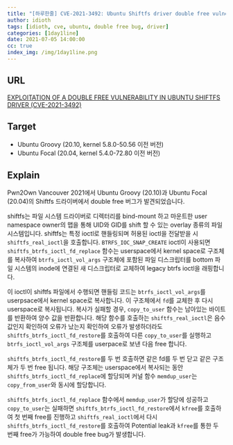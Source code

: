 ```yaml
---
title: "[하루한줄] CVE-2021-3492: Ubuntu Shiftfs driver double free vulnerability"
author: idioth
tags: [idioth, cve, ubuntu, double free bug, driver]
categories: [1day1line]
date: 2021-07-05 14:00:00
cc: true
index_img: /img/1day1line.png
---
```


## URL 

[EXPLOITATION OF A DOUBLE FREE VULNERABILITY IN UBUNTU SHIFTFS DRIVER (CVE-2021-3492)](https://www.synacktiv.com/publications/exploitation-of-a-double-free-vulnerability-in-ubuntu-shiftfs-driver-cve-2021-3492.html)



## Target

- Ubuntu Groovy (20.10, kernel 5.8.0-50.56 이전 버전)
- Ubuntu Focal (20.04, kernel 5.4.0-72.80 이전 버전)



## Explain

Pwn2Own Vancouver 2021에서 Ubuntu Groovy (20.10)과 Ubuntu Focal (20.04)의 Shiftfs 드라이버에서 double free 버그가 발견되었습니다.

shiftfs는 파일 시스템 드라이버로 디렉터리를 bind-mount 하고 마운트한 user namespace owner의 맵을 통해 UID와 GID를 shift 할 수 있는 overlay 종류의 파일 시스템입니다. shiftfs는 특정 ioctl로 핸들링되며 허용된 ioctl을 전달받을 시 `shiftfs_real_ioctl`을 호출합니다. `BTRFS_IOC_SNAP_CREATE` ioctl이 사용되면 `shiftfs_btrfs_ioctl_fd_replace` 함수는 userspace에서 kernel space로 구조체를 복사하여 `btrfs_ioctl_vol_args` 구조체에 포함된 파일 디스크립터를 bottom 파일 시스템의 inode에 연결된 새 디스크립터로 교체하여 legacy btrfs ioctl을 래핑합니다.

이 ioctl이 shiftfs 파일에서 수행되면 핸들링 코드는 `btrfs_ioctl_vol_args`를 userpsace에서 kernel space로 복사합니다. 이 구조체에서 `fd`를 교체한 후 다시 userspace로 복사됩니다. 복사가 실패할 경우, `copy_to_user` 함수는 남아있는 바이트를 반환하여 양수 값을 반환합니다. 해당 함수를 호출하는 `shiftfs_real_ioctl`은 음수 값인지 확인하여 오류가 났는지 확인하여 오류가 발생하더라도 `shiftfs_btrfs_ioctl_fd_restore`를 호출하여 다른 `copy_to_user`를 실행하고 `btrfs_ioctl_vol_args` 구조체를 userpace로 보낸 다음 free 합니다.

`shiftfs_btrfs_ioctl_fd_restore`를 두 번 호출하면 같은 fd를 두 번 닫고 같은 구조체가 두 번 free 됩니다. 해당 구조체는 userspace에서 복사되는 동안 `shiftfs_btrfs_ioctl_fd_replace`에 할당되며 커널 함수 `memdup_user`는 `copy_from_user`와 동시에 할당합니다.

`shiftfs_btrfs_ioctl_fd_replace` 함수에서 `memdup_user`가 할당에 성공하고 `copy_to_user`는 실패하면 `shiftfs_btrfs_ioctl_fd_restore`에서 `kfree`를 호출하여 첫 번째 free를 진행하고 `shiftfs_real_ioctl`에서 다시 `shiftfs_btrfs_ioctl_fd_restore`를 호출하여 Potential leak과 `kfree`를 통한 두 번째 free가 가능하여 double free bug가 발생합니다.
